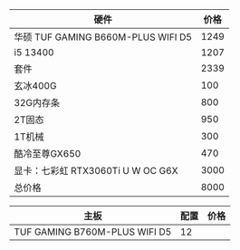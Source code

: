 |硬件|价格|
|-----|-----|
|华硕 TUF GAMING B660M-PLUS WIFI D5|1249|
|i5 13400|1207|
|套件|2339|
|玄冰400G|100|
|32G内存条|800|
|2T固态|950|
|1T机械|300|
|酷冷至尊GX650|470|
|显卡：七彩虹 RTX3060Ti U W OC G6X|3000|
|总价格|8000|


|主板|配置|价格|
|-----|-----|-----|
|TUF GAMING B760M-PLUS WIFI D5|12



